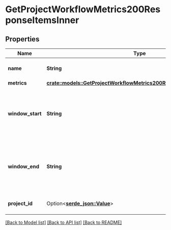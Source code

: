 # GetProjectWorkflowMetrics200ResponseItemsInner

## Properties

Name | Type | Description | Notes
------------ | ------------- | ------------- | -------------
**name** | **String** | The name of the workflow. | 
**metrics** | [**crate::models::GetProjectWorkflowMetrics200ResponseItemsInnerMetrics**](getProjectWorkflowMetrics_200_response_items_inner_metrics.md) |  | 
**window_start** | **String** | The timestamp of the first build within the requested reporting window. | 
**window_end** | **String** | The timestamp of the last build within the requested reporting window. | 
**project_id** | Option<[**serde_json::Value**](.md)> | The unique ID of the project | 

[[Back to Model list]](../README.md#documentation-for-models) [[Back to API list]](../README.md#documentation-for-api-endpoints) [[Back to README]](../README.md)


